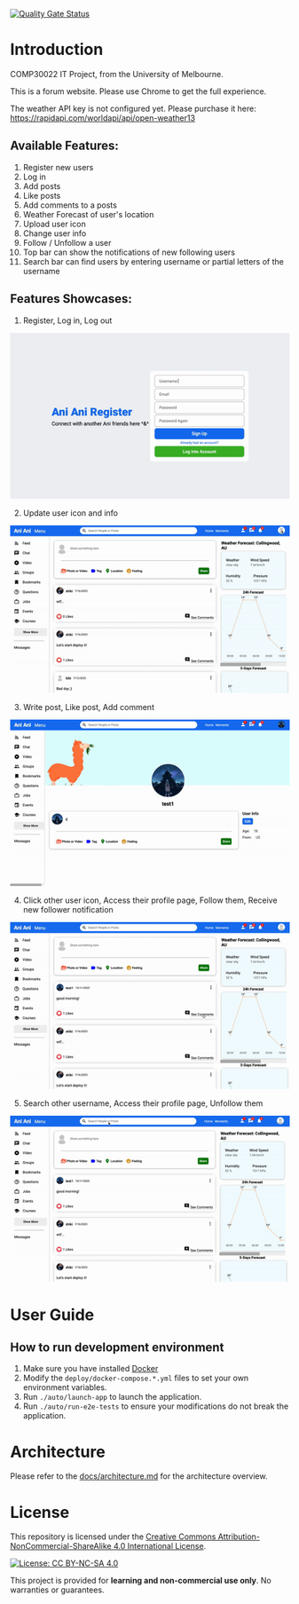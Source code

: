 [![Quality Gate Status](https://sonarcloud.io/api/project_badges/measure?project=ryougi-shiky_COMP30022-IT-Project&metric=alert_status)](https://sonarcloud.io/summary/new_code?id=ryougi-shiky_COMP30022-IT-Project)

# Introduction
COMP30022 IT Project, from the University of Melbourne.

This is a forum website. Please use Chrome to get the full experience.

The weather API key is not configured yet. Please purchase it here: https://rapidapi.com/worldapi/api/open-weather13

## Available Features:
1. Register new users
2. Log in
3. Add posts
4. Like posts
5. Add comments to a posts
6. Weather Forecast of user's location
7. Upload user icon
8. Change user info
9. Follow / Unfollow a user
10. Top bar can show the notifications of new following users
11. Search bar can find users by entering username or partial letters of the username

## Features Showcases:
1. Register, Log in, Log out

![register,login,logout](docs/assets/gif/register_login_logout.gif)

2. Update user icon and info

![update_icon_userinfo](docs/assets/gif/update_icon_userinfo.gif)

3. Write post, Like post, Add comment

![post,like,comment](docs/assets/gif/post_like_comment.gif)

4. Click other user icon, Access their profile page, Follow them, Receive new follower notification

![click_icon,follow,notify](docs/assets/gif/click_icon_follow_notify.gif)

5. Search other username, Access their profile page, Unfollow them

![search_name,unfollow](docs/assets/gif/search_name_unfollow.gif)


# User Guide

## How to run development environment
1. Make sure you have installed [Docker](https://docs.docker.com/compose/install/)
2. Modify the `deploy/docker-compose.*.yml` files to set your own environment variables.
3. Run `./auto/launch-app` to launch the application.
4. Run `./auto/run-e2e-tests` to ensure your modifications do not break the application.


# Architecture

Please refer to the [docs/architecture.md](docs/architecture.md) for the architecture overview.


# License

This repository is licensed under the [Creative Commons Attribution-NonCommercial-ShareAlike 4.0 International License](https://creativecommons.org/licenses/by-nc-sa/4.0/).

[![License: CC BY-NC-SA 4.0](https://img.shields.io/badge/License-CC%20BY--NC--SA%204.0-lightgrey.svg)](https://creativecommons.org/licenses/by-nc-sa/4.0/)

This project is provided for **learning and non-commercial use only**. No warranties or guarantees.
